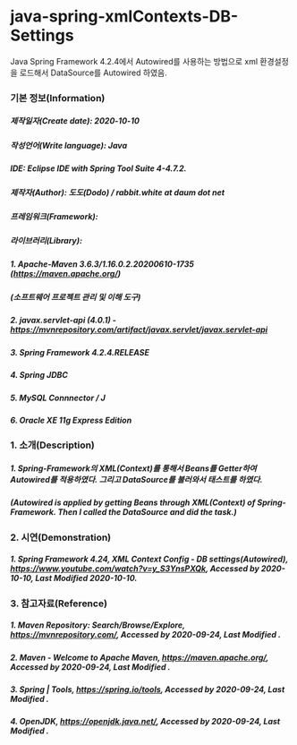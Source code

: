 # java-spring-xmlContexts-DB-Settings
Java Spring Framework 4.2.4에서 Autowired를 사용하는 방법으로 xml 환경설정을 로드해서 DataSource를 Autowired 하였음.

### 기본 정보(Information)
##### 제작일자(Create date): 2020-10-10
##### 작성언어(Write language): Java
##### IDE: Eclipse IDE with Spring Tool Suite 4-4.7.2.
##### 제작자(Author): 도도(Dodo) / rabbit.white at daum dot net
##### 프레임워크(Framework): 
##### 라이브러리(Library): 
##### 1. Apache-Maven 3.6.3/1.16.0.2.20200610-1735 (https://maven.apache.org/)
##### (소프트웨어 프로젝트 관리 및 이해 도구)
##### 2. javax.servlet-api (4.0.1) - https://mvnrepository.com/artifact/javax.servlet/javax.servlet-api
##### 3. Spring Framework 4.2.4.RELEASE
##### 4. Spring JDBC
##### 5. MySQL Connnector / J
##### 6. Oracle XE 11g Express Edition

### 1. 소개(Description)
##### 1. Spring-Framework의 XML(Context)를 통해서 Beans를 Getter하여 Autowired를 적용하였다. 그리고 DataSource를 불러와서 태스트를 하였다.
##### (Autowired is applied by getting Beans through XML(Context) of Spring-Framework. Then I called the DataSource and did the task.)

### 2. 시연(Demonstration)
##### 1. Spring Framework 4.24, XML Context Config - DB settings(Autowired), https://www.youtube.com/watch?v=y_S3YnsPXQk, Accessed by 2020-10-10, Last Modified 2020-10-10.

### 3. 참고자료(Reference)
##### 1. Maven Repository: Search/Browse/Explore, https://mvnrepository.com/, Accessed by 2020-09-24, Last Modified .
##### 2. Maven - Welcome to Apache Maven, https://maven.apache.org/, Accessed by 2020-09-24, Last Modified .
##### 3. Spring | Tools, https://spring.io/tools, Accessed by 2020-09-24, Last Modified .
##### 4. OpenJDK, https://openjdk.java.net/, Accessed by 2020-09-24, Last Modified .
##### 
